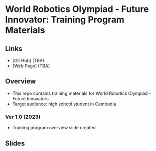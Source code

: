 # World Robotics Olympiad - Future Innovator: Training Program Materials

## Links
* [Git Hub] (TBA)
* [Web Page] (TBA)

## Overview
* This repo contains training materials for World Robotics Olympiad - Future Innovators. 
* Target audience: high school student in Cambodia

### Ver 1.0 (2023)
* Training program overview slide created

## Slides
